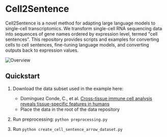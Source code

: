 # Cell2Sentence

Cell2Sentence is a novel method for adapting large language models to single-cell transcriptomics. We transform single-cell RNA sequencing data into sequences of gene names ordered by expression level, termed "cell sentences". This repository provides scripts and examples for converting cells to cell sentences, fine-tuning language models, and converting outputs back to expression values.

![Overview](https://github.com/vandijklab/cell2sentence-ft/blob/main/Overview.png)



## Quickstart

1. Download the data subset used in the example here:
    - Domínguez Conde, C., et al. [Cross-tissue immune cell analysis reveals tissue-specific features in humans](https://drive.google.com/file/d/1PYUM59fKclw-aeN79oL5ghCkU4kn6XvN/view?usp=sharing)
    - Place the data in the root of the data repository

2. Run preprocessing: `python preprocessing.py`

3. Run `python create_cell_sentence_arrow_dataset.py`
